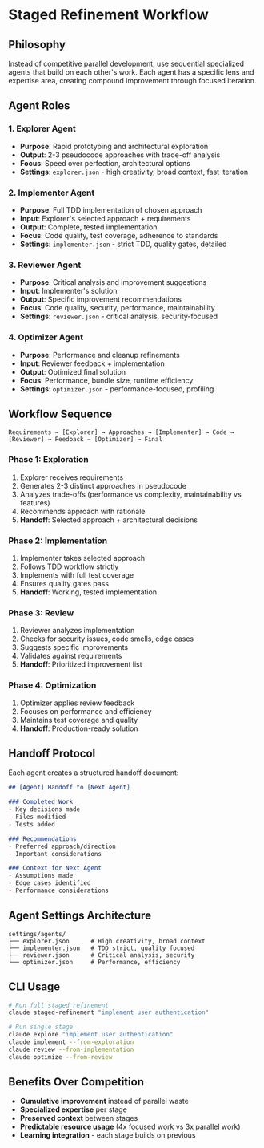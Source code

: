 # Staged Refinement Workflow

## Philosophy
Instead of competitive parallel development, use sequential specialized agents that build on each other's work. Each agent has a specific lens and expertise area, creating compound improvement through focused iteration.

## Agent Roles

### 1. Explorer Agent
- **Purpose**: Rapid prototyping and architectural exploration
- **Output**: 2-3 pseudocode approaches with trade-off analysis
- **Focus**: Speed over perfection, architectural options
- **Settings**: `explorer.json` - high creativity, broad context, fast iteration

### 2. Implementer Agent  
- **Purpose**: Full TDD implementation of chosen approach
- **Input**: Explorer's selected approach + requirements
- **Output**: Complete, tested implementation
- **Focus**: Code quality, test coverage, adherence to standards
- **Settings**: `implementer.json` - strict TDD, quality gates, detailed

### 3. Reviewer Agent
- **Purpose**: Critical analysis and improvement suggestions
- **Input**: Implementer's solution
- **Output**: Specific improvement recommendations
- **Focus**: Code quality, security, performance, maintainability
- **Settings**: `reviewer.json` - critical analysis, security-focused

### 4. Optimizer Agent
- **Purpose**: Performance and cleanup refinements
- **Input**: Reviewer feedback + implementation
- **Output**: Optimized final solution
- **Focus**: Performance, bundle size, runtime efficiency
- **Settings**: `optimizer.json` - performance-focused, profiling

## Workflow Sequence

```
Requirements → [Explorer] → Approaches → [Implementer] → Code → [Reviewer] → Feedback → [Optimizer] → Final
```

### Phase 1: Exploration
1. Explorer receives requirements
2. Generates 2-3 distinct approaches in pseudocode
3. Analyzes trade-offs (performance vs complexity, maintainability vs features)
4. Recommends approach with rationale
5. **Handoff**: Selected approach + architectural decisions

### Phase 2: Implementation  
1. Implementer takes selected approach
2. Follows TDD workflow strictly
3. Implements with full test coverage
4. Ensures quality gates pass
5. **Handoff**: Working, tested implementation

### Phase 3: Review
1. Reviewer analyzes implementation
2. Checks for security issues, code smells, edge cases
3. Suggests specific improvements
4. Validates against requirements
5. **Handoff**: Prioritized improvement list

### Phase 4: Optimization
1. Optimizer applies review feedback
2. Focuses on performance and efficiency
3. Maintains test coverage and quality
4. **Handoff**: Production-ready solution

## Handoff Protocol

Each agent creates a structured handoff document:

```markdown
## [Agent] Handoff to [Next Agent]

### Completed Work
- Key decisions made
- Files modified
- Tests added

### Recommendations
- Preferred approach/direction
- Important considerations

### Context for Next Agent
- Assumptions made
- Edge cases identified
- Performance considerations
```

## Agent Settings Architecture

```
settings/agents/
├── explorer.json      # High creativity, broad context
├── implementer.json   # TDD strict, quality focused  
├── reviewer.json      # Critical analysis, security
└── optimizer.json     # Performance, efficiency
```

## CLI Usage

```bash
# Run full staged refinement
claude staged-refinement "implement user authentication"

# Run single stage
claude explore "implement user authentication"
claude implement --from-exploration
claude review --from-implementation  
claude optimize --from-review
```

## Benefits Over Competition

- **Cumulative improvement** instead of parallel waste
- **Specialized expertise** per stage
- **Preserved context** between stages
- **Predictable resource usage** (4x focused work vs 3x parallel work)
- **Learning integration** - each stage builds on previous